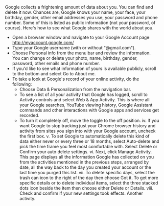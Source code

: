 Google collects a frightening amount of data about you. You can find and delete it now. Chances are, Google knows your name, your face, your birthday, gender, other email addresses you use, your password and phone number. Some of this is listed as public information (not your password, of course). Here's how to see what Google shares with the world about you.

* Open a browser window and navigate to your Google Account page http://myaccount.google.com/
* Type your Google username (with or without "@gmail.com").
* Choose Personal info from the menu bar and review the information. You can change or delete your photo, name, birthday, gender, password, other emails and phone number.
* If you'd like to see what information of yours is available publicly, scroll to the bottom and select Go to About me.
* To take a look at Google's record of your online activity, do the following:
  - Choose Data & Personalization from the navigation bar.
  - To see a list of all your activity that Google has logged, scroll to Activity controls and select Web & App Activity. This is where all your Google searches, YouTube viewing history, Google Assistant commands and other interactions with Google apps and services get recorded.
  - To turn it completely off, move the toggle to the off position. 
iv.	If you want Google to stop tracking just your Chrome browser history and activity from sites you sign into with your Google account, uncheck the first box.
v.	To set Google to automatically delete this kind of data either never or every three or 18 months, select Auto-delete and pick the time frame you feel most comfortable with. Select Delete or Confirm your auto delete settings.
vi.	Next, click Manage Activity. This page displays all the information Google has collected on you from the activities mentioned in the previous steps, arranged by date, all the way back to the day you created your account or the last time you purged this list.
vii.	To delete specific days, select the trash can icon to the right of the day then choose Got it. To get more specific details or to delete individual items, select the three stacked dots icon beside the item then choose either Delete or Details.
viii.	Check and confirm if your new settings took effects.
Another activity.
